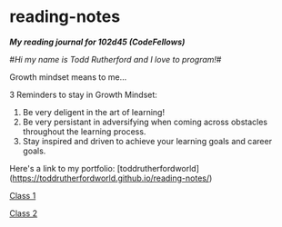 # reading-notes
_**My reading journal for 102d45 (CodeFellows)**_

#*Hi my name is Todd Rutherford and I love to program!*#

Growth mindset means to me...

3 Reminders to stay in Growth Mindset:

  1. Be very deligent in the art of learning! 
  2. Be very persistant in adversifying when coming across obstacles throughout the learning process.  
  3. Stay inspired and driven to achieve your learning goals and career goals.  
  
Here's a link to my portfolio: [toddrutherfordworld] (https://toddrutherfordworld.github.io/reading-notes/)

[Class 1]()






[Class 2](https://github.com/toddrutherfordworld/reading-notes/blob/main/class2)
